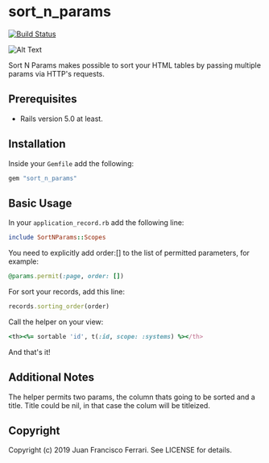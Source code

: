 # sort_n_params

[![Build Status](https://travis-ci.org/JuannFerrari/sort_n_params.svg?branch=master)](https://travis-ci.org/JuannFerrari/sort_n_params)

![Alt Text](https://media.giphy.com/media/Q5j4nulD9C1NYbiXF6/giphy.gif)

Sort N Params makes possible to sort your HTML tables by passing multiple params via HTTP's requests.

## Prerequisites

- Rails version 5.0 at least.

## Installation

Inside your `Gemfile` add the following:

```ruby
gem "sort_n_params"
```

## Basic Usage

In your `application_record.rb` add the following line:
```ruby
include SortNParams::Scopes
```

You need to explicitly add order:[] to the list of permitted parameters, for example:

```ruby
@params.permit(:page, order: [])
```

For sort your records, add this line:
```ruby
records.sorting_order(order)
```

Call the helper on your view:
```ruby
<th><%= sortable 'id', t(:id, scope: :systems) %></th>
```
And that's it!


## Additional Notes

The helper permits two params, the column thats going to be sorted and a title. 
Title could be nil, in that case the colum will be titleized.

## Copyright

Copyright (c) 2019 Juan Francisco Ferrari. See LICENSE for details.
